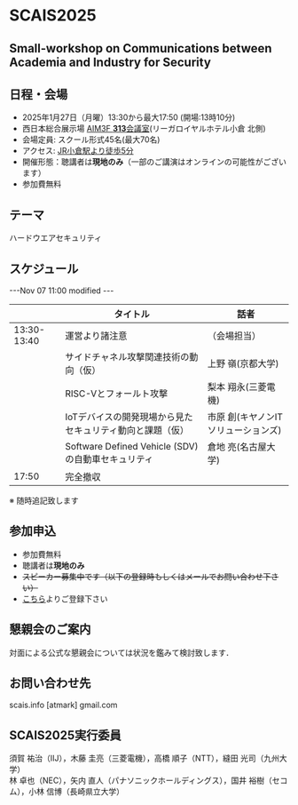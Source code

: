 # SCAIS2025
## Small-workshop on Communications between Academia and Industry for Security

## 日程・会場
- 2025年1月27日（月曜）13:30から最大17:50 (開場:13時10分)
- 西日本総合展示場 [AIM3F **313**会議室](https://www.aim-kipro.co.jp/floor-guide/3f/)(リーガロイヤルホテル小倉 北側)
- 会場定員: スクール形式45名(最大70名)
- アクセス: [JR小倉駅より徒歩5分](https://www.aim-kipro.co.jp/about/access/)
- 開催形態：聴講者は**現地のみ**（一部のご講演はオンラインの可能性がございます）
- 参加費無料

## テーマ
 ハードウエアセキュリティ

## スケジュール

---Nov 07 11:00 modified ---

|  | タイトル | 話者 |
| --- | --- | --- |
| 13:30-13:40 | 運営より諸注意 | （会場担当）|
| |サイドチャネル攻撃関連技術の動向（仮）|上野 嶺(京都大学)|
| |RISC-Vとフォールト攻撃|梨本 翔永(三菱電機)|
| |IoTデバイスの開発現場から見たセキュリティ動向と課題（仮）|市原 創(キヤノンITソリューションズ)|
| |Software Defined Vehicle (SDV)の自動車セキュリティ|倉地 亮(名古屋大学)|
| 17:50 | 完全撤収 | |

※ 随時追記致します

## 参加申込
- 参加費無料
- 聴講者は**現地のみ**
- ~~スピーカー募集中です（以下の登録時もしくはメールでお問い合わせ下さい）~~
- [こちら](https://docs.google.com/forms/d/1A1SJAyI-FKKj9p_ZyVai3UanGQP_17ONN-FRjBYhKUI/)よりご登録下さい

## 懇親会のご案内
対面による公式な懇親会については状況を鑑みて検討致します．

## お問い合わせ先
scais.info [atmark] gmail.com

## SCAIS2025実行委員
須賀 祐治（IIJ），木藤 圭亮（三菱電機），高橋 順子（NTT），縫田 光司（九州大学）<br>
林 卓也（NEC），矢内 直人（パナソニックホールディングス），国井 裕樹（セコム），小林 信博（長崎県立大学）

